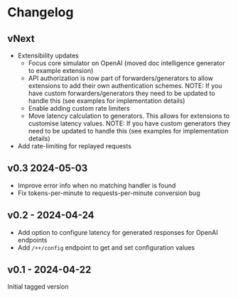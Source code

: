# Changelog

## vNext

- Extensibility updates
  - Focus core simulator on OpenAI (moved doc intelligence generator to example extension)
  - API authorization is now part of forwarders/generators to allow extensions to add their own authentication schemes. NOTE: If you have custom forwarders/generators they need to be updated to handle this (see examples for implementation details)
  - Enable adding custom rate limiters
  - Move latency calculation to generators. This allows for extensions to customise latency values. NOTE: If you have custom generators they need to be updated to handle this (see examples for implementation details)
- Add rate-limiting for replayed requests


## v0.3 2024-05-03

- Improve error info when no matching handler is found
- Fix tokens-per-minute to requests-per-minute conversion bug

## v0.2 - 2024-04-24

- Add option to configure latency for generated responses for OpenAI endpoints
- Add `/++/config` endpoint to get and set configuration values

## v0.1 - 2024-04-22

Initial tagged version